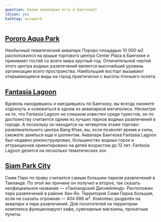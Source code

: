 ```yaml
---
question: Какие аквапарки есть в Бангкоке?
ldjson: yes
hashtag: acvapark
---
```


## [Pororo Aqua Park](https://maps.app.goo.gl/G7nKDchJs7FuLtVs6)

Необычный тематический аквапарк Пороро площадью 10 000 м2 расположился на крыше торгового центра Center Plaza в Бангкоке и принимает гостей со всего мира круглый год.
Отличительной чертой этого центра водных развлечений является высочайший уровень организации всего пространства. Наибольший восторг вызывают открывающиеся виды на город практически с высоты птичьего полета.


## [Fantasia Lagoon](https://maps.app.goo.gl/DSuqnEuJbakaf5qHA)
Вдоволь находившись и наездившись по Бангкоку, вы всегда сможете отдохнуть и освежиться в одном из аквапарков мегаполиса. Несмотря на то, что Fantasia Lagoon не слишком известен среди туристов, он по достоинству считается одним из лучших парков водных развлечений в городе. А поскольку он находится на четвертом этаже торгово-развлекательного центра Bang Khae, вы, если позволят время и силы, сможете заняться еще и шопингом.  Аквапарк Бангкока Fantasia Lagoon был недавно реконструирован, большинство водных горок и аттракционов ориентировано на детей возрастом до 12 лет. Fantasia Lagoon делится на несколько тематических зон

## [Siam Park City](https://g.co/kgs/T8bcsN)
Сиам Парк по праву считается самым большим парком развлечений в Таиланде. По этой же причине он получил и второе, так сказать неофициальное название — «Таиландский Диснейленд». Расположен парк развлечений в районе Хан-Яо.
Территория Сиам Парка большая, если не сказать огромная — 404 686 м². 
Комплекс разделён на аквапарк и парк развлечений.
Для посетителей на территории комплекса функционируют кафе, сувенирные магазины, прокатные пункты.
